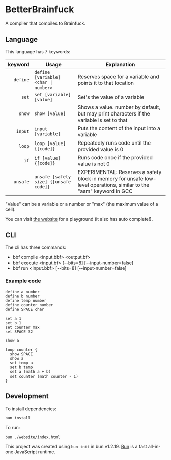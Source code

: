 # BetterBrainfuck

A compiler that compiles to Brainfuck.

## Language

This language has 7 keywords:

|  keyword | Usage                                  | Explanation                                                                                                          |
| -------: | -------------------------------------- | -------------------------------------------------------------------------------------------------------------------- |
| `define` | `define [variable] <char \| number>`   | Reserves space for a variable and points it to that location                                                         |
|    `set` | `set [variable] [value]`               | Set's the value of a variable                                                                                        |
|   `show` | `show [value]`                         | Shows a value. number by default, but may print characters if the variable is set to that                            |
|  `input` | `input [variable]`                     | Puts the content of the input into a variable                                                                        |
|   `loop` | `loop [value] {[code]}`                | Repeatedly runs code until the provided value is 0                                                                   |
|     `if` | `if [value] {[code]}`                  | Runs code once if the provided value is not 0                                                                        |
| `unsafe` | `unsafe [safety size] {[unsafe code]}` | EXPERIMENTAL: Reserves a safety block in memory for unsafe low-level operations, similar to the "asm" keyword in GCC |

"Value" can be a variable or a number or "max" (the maximum value of a cell).

You can visit [the website](https://caviejohnsonhere.github.io/BBF/) for a playground (it also has auto complete!).

## CLI

The cli has three commands:

- bbf compile <input.bbf> <output.bf>
- bbf execute <input.bf> <input-string> [--bits=8] [--input-number=false]
- bbf run <input.bbf> <input-string> [--bits=8] [--input-number=false]

### Example code

```bbf
define a number
define b number
define temp number
define counter number
define SPACE char

set a 1
set b 1
set counter max
set SPACE 32

show a

loop counter {
  show SPACE
  show a
  set temp a
  set b temp
  set a (math a + b)
  set counter (math counter - 1)
}
```

## Development

To install dependencies:

```bash
bun install
```

To run:

```bash
bun ./website/index.html
```

This project was created using `bun init` in bun v1.2.19. [Bun](https://bun.com) is a fast all-in-one JavaScript runtime.
